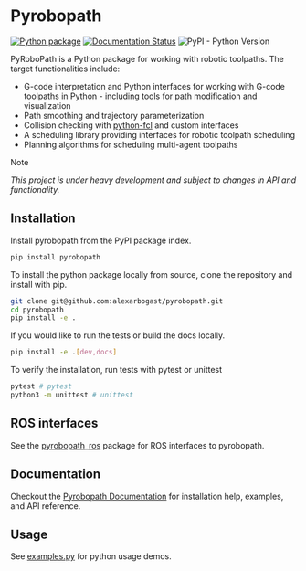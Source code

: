 # Pyrobopath
[![Python package](https://github.com/alexarbogast/pyrobopath/actions/workflows/build.yml/badge.svg)](https://github.com/alexarbogast/pyrobopath/actions/workflows/build.yml)
[![Documentation Status](https://readthedocs.org/projects/pyrobopath/badge/?version=latest)](https://pyrobopath.readthedocs.io/en/latest/?badge=latest)
![PyPI - Python Version](https://img.shields.io/pypi/pyversions/pyrobopath?logo=python&logoColor=white)


PyRoboPath is a Python package for working with robotic toolpaths. The
target functionalities include:
* G-code interpretation and Python interfaces for working with G-code toolpaths
  in Python - including tools for path modification and visualization
* Path smoothing and trajectory parameterization
* Collision checking with
  [python-fcl](https://github.com/BerkeleyAutomation/python-fcl) and custom
  interfaces
* A scheduling library providing interfaces for robotic toolpath scheduling
* Planning algorithms for scheduling multi-agent toolpaths 

> [!NOTE]
> _This project is under heavy development and subject to changes in API and functionality._ 

## Installation

Install pyrobopath from the PyPI package index.

```sh
pip install pyrobopath 
```
To install the python package locally from source, clone the repository and
install with pip.

```sh
git clone git@github.com:alexarbogast/pyrobopath.git
cd pyrobopath
pip install -e .
```

If you would like to run the tests or build the docs locally.

```sh
pip install -e .[dev,docs]
```

To verify the installation, run tests with pytest or unittest

```sh
pytest # pytest
python3 -m unittest # unittest
```

## ROS interfaces
See the [pyrobopath_ros](https://github.com/alexarbogast/pyrobopath_ros) package for ROS interfaces to pyrobopath. 



## Documentation
Checkout the [Pyrobopath
Documentation](https://pyrobopath.readthedocs.io/en/latest/) for installation
help, examples, and API reference. 


## Usage
See [examples.py](./examples/examples.py) for python usage demos.
